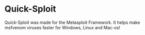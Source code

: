 # Quick-Sploit
Quick-Sploit was made for the Metasploit Framework. It helps make msfvenom viruses faster for Windows, Linux and Mac-os!
